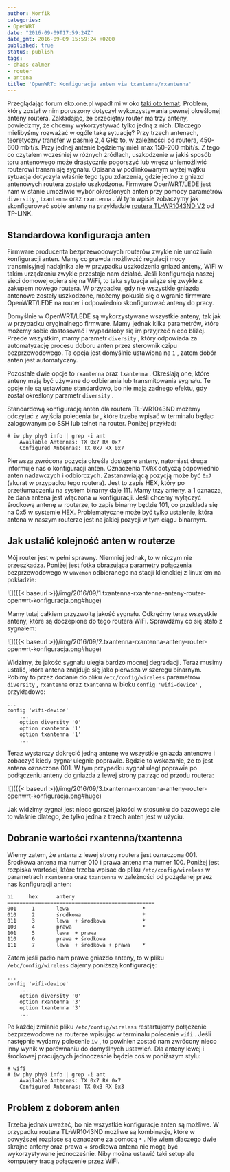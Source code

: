 ```yaml
---
author: Morfik
categories:
- OpenWRT
date: "2016-09-09T17:59:24Z"
date_gmt: 2016-09-09 15:59:24 +0200
published: true
status: publish
tags:
- chaos-calmer
- router
- antena
title: 'OpenWRT: Konfiguracja anten via txantenna/rxantenna'
---
```


Przeglądając forum eko.one.pl wpadł mi w oko [taki oto
temat](http://eko.one.pl/forum/viewtopic.php?pid=171898#p171898). Problem, który został w nim
poruszony dotyczył wykorzystywania pewnej określonej anteny routera. Zakładając, że przeciętny
router ma trzy anteny, powiedzmy, że chcemy wykorzystywać tylko jedną z nich. Dlaczego mielibyśmy
rozważać w ogóle taką sytuację? Przy trzech antenach, teoretyczny transfer w paśmie 2,4 GHz to, w
zależności od routera, 450-600 mbit/s. Przy jednej antenie będziemy mieli max 150-200 mbit/s. Z tego
co czytałem wcześniej w różnych źródłach, uszkodzenie w jakiś sposób toru antenowego może
drastycznie pogorszyć lub wręcz uniemożliwić routerowi transmisję sygnału. Opisana w podlinkowanym
wyżej wątku sytuacja dotyczyła właśnie tego typu zdarzenia, gdzie jedno z gniazd antenowych routera
zostało uszkodzone. Firmware OpenWRT/LEDE jest nam w stanie umożliwić wybór określonych anten przy
pomocy parametrów `diversity` , `txantenna` oraz `rxantenna` . W tym wpisie zobaczymy jak
skonfigurować sobie anteny na przykładzie [routera TL-WR1043ND
V2](http://www.tp-link.com.pl/products/details/TL-WR1043ND.html) od TP-LINK.

<!--more-->
## Standardowa konfiguracja anten

Firmware producenta bezprzewodowych routerów zwykle nie umożliwia konfiguracji anten. Mamy co prawda
możliwość regulacji mocy transmisyjnej nadajnika ale w przypadku uszkodzenia gniazd anteny, WiFi w
takim urządzeniu zwykle przestaje nam działać. Jeśli konfiguracja naszej sieci domowej opiera się na
WiFi, to taka sytuacja wiąże się zwykle z zakupem nowego routera. W przypadku, gdy nie wszystkie
gniazda antenowe zostały uszkodzone, możemy pokusić się o wgranie firmware OpenWRT/LEDE na router i
odpowiednio skonfigurować anteny do pracy.

Domyślnie w OpenWRT/LEDE są wykorzystywane wszystkie anteny, tak jak w przypadku oryginalnego
firmware. Mamy jednak kilka parametrów, które możemy sobie dostosować i wypadałoby się im przyjrzeć
nieco bliżej. Przede wszystkim, mamy parametr `diversity` , który odpowiada za automatyzację procesu
doboru anten przez sterownik czipu bezprzewodowego. Ta opcja jest domyślnie ustawiona na `1` , zatem
dobór anten jest automatyczny.

Pozostałe dwie opcje to `rxantenna` oraz `txantenna` . Określają one, które anteny mają być używane
do odbierania lub transmitowania sygnału. Te opcje nie są ustawione standardowo, bo nie mają żadnego
efektu, gdy został określony parametr `diversity` .

Standardową konfigurację anten dla routera TL-WR1043ND możemy odczytać z wyjścia polecenia `iw` ,
które trzeba wpisać w terminalu będąc zalogowanym po SSH lub telnet na router. Poniżej przykład:

    # iw phy phy0 info | grep -i ant
        Available Antennas: TX 0x7 RX 0x7
        Configured Antennas: TX 0x7 RX 0x7

Pierwsza zwrócona pozycja określa dostępne anteny, natomiast druga informuje nas o konfiguracji
anten. Oznaczenia `TX`/`RX` dotyczą odpowiednio anten nadawczych i odbiorczych. Zastanawiającą
pozycją może być `0x7` (akurat w przypadku tego routera). Jest to zapis HEX, który po
przetłumaczeniu na system binarny daje 111. Mamy trzy anteny, a 1 oznacza, że dana antena jest
włączona w konfiguracji. Jeśli chcemy wyłączyć środkową antenę w routerze, to zapis binarny będzie
101, co przekłada się na 0x5 w systemie HEX. Problematyczne może być tylko ustalenie, która antena w
naszym routerze jest na jakiej pozycji w tym ciągu binarnym.

## Jak ustalić kolejność anten w routerze

Mój router jest w pełni sprawny. Niemniej jednak, to w niczym nie przeszkadza. Poniżej jest fotka
obrazująca parametry połączenia bezprzewodowego w `wavemon` odbieranego na stacji klienckiej z
linux'em na pokładzie:

![]({{< baseurl >}}/img/2016/09/1.txantenna-rxantenna-anteny-router-openwrt-konfiguracja.png#huge)

Mamy tutaj całkiem przyzwoitą jakość sygnału. Odkręćmy teraz wszystkie anteny, które są doczepione
do tego routera WiFi. Sprawdźmy co się stało z
sygnałem:

![]({{< baseurl >}}/img/2016/09/2.txantenna-rxantenna-anteny-router-openwrt-konfiguracja.png#huge)

Widzimy, że jakość sygnału uległa bardzo mocnej degradacji. Teraz musimy ustalić, która antena
znajduje się jako pierwsza w szeregu binarnym. Robimy to przez dodanie do pliku
`/etc/config/wireless` parametrów `diversity` , `rxantenna` oraz `txantenna` w bloku `config
'wifi-device'` , przykładowo:

    ...
    config 'wifi-device'
        ...
        option diversity '0'
        option rxantenna '1'
        option txantenna '1'
        ...

Teraz wystarczy dokręcić jedną antenę we wszystkie gniazda antenowe i zobaczyć kiedy sygnał ulegnie
poprawie. Będzie to wskazanie, że to jest antena oznaczona 001. W tym przypadku sygnał uległ
poprawie po podłączeniu anteny do gniazda z lewej strony patrząc od przodu routera:

![]({{< baseurl >}}/img/2016/09/3.txantenna-rxantenna-anteny-router-openwrt-konfiguracja.png#huge)

Jak widzimy sygnał jest nieco gorszej jakości w stosunku do bazowego ale to właśnie dlatego, że
tylko jedna z trzech anten jest w użyciu.

## Dobranie wartości rxantenna/txantenna

Wiemy zatem, że antena z lewej strony routera jest oznaczona 001. Środkowa antena ma numer 010 i
prawa antena ma numer 100. Poniżej jest rozpiska wartości, które trzeba wpisać do pliku
`/etc/config/wireless` w parametrach `rxantenna` oraz `txantenna` w zależności od pożądanej przez
nas konfiguracji anten:

    bi     hex      anteny
    ================================================
    001     1       lewa                        *
    010     2       środkowa                    *
    011     3       lewa  + środkowa            *
    100     4       prawa                       *
    101     5       lewa  + prawa
    110     6       prawa + środkowa
    111     7       lewa  + środkowa + prawa    *

Zatem jeśli padło nam prawe gniazdo anteny, to w pliku `/etc/config/wireless` dajemy poniższą
konfigurację:

    ...
    config 'wifi-device'
        ...
        option diversity '0'
        option rxantenna '3'
        option txantenna '3'
        ...

Po każdej zmianie pliku `/etc/config/wireless` restartujemy połączenie bezprzewodowe na routerze
wpisując w terminalu polecenie `wifi` . Jeśli następnie wydamy polecenie `iw` , to powinien zostać
nam zwrócony nieco inny wynik w porównaniu do domyślnych ustawień. Dla anteny lewej i środkowej
pracujących jednocześnie będzie coś w poniższym stylu:

    # wifi
    # iw phy phy0 info | grep -i ant
        Available Antennas: TX 0x7 RX 0x7
        Configured Antennas: TX 0x3 RX 0x3

## Problem z doborem anten

Trzeba jednak uważać, bo nie wszystkie konfiguracje anten są możliwe. W przypadku routera
TL-WR1043ND możliwe są kombinacje, które w powyższej rozpisce są oznaczone za pomocą `*` . Nie wiem
dlaczego dwie skrajne anteny oraz prawa + środkowa antena nie mogą być wykorzystywane jednocześnie.
Niby można ustawić taki setup ale komputery tracą połączenie przez WiFi.
